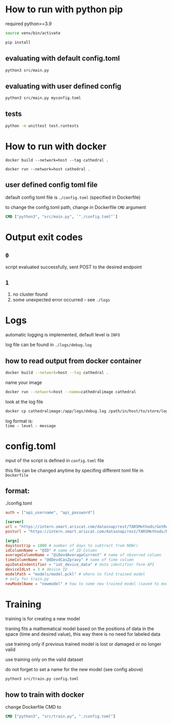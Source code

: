 # How to run with python pip
required python>=3.9

```sh
source venv/bin/activate
```

```sh
pip install
```

## evaluating with default config.toml
```sh
python3 src/main.py 
```

## evaluating with user defined config
```sh
python3 src/main.py myconfig.toml
```

## tests

```sh
python -m unittest test.runtests
```

# How to run with docker


```
docker build --network=host --tag cathedral .
```

```
docker run --network=host cathedral . 
```

## user defined config toml file
default config toml file is `./config.toml` (specified in Dockerfile)

to change the config.toml path, change in Dockerfile `CMD` argument

```Dockerfile
CMD ["python3", "src/main.py", `"./config.toml"`]
```

# Output exit codes
## `0`
script evaluated successfully, sent POST to the desired endpoint
## `1`
1. no cluster found
2.  some unexpected error occurred - see `./logs`


# Logs
automatic logging is implemented, default level is `INFO`

log file can be found in `./logs/debug.log`

## how to read output from docker container

```sh
docker build --network=host --tag cathedral .
```

name your image
```sh
docker run --network=host --name=cathedralimage cathedral
```

look at the log file
```sh
docker cp cathedralimage:/app/logs/debug.log /path/in/host/to/store/log
```

log format is:\
 `time - level - message`

# config.toml
input of the script is defined in `config.toml` file

this file can be changed anytime by specifing different toml file in `Dockerfile`

## format:
./config.toml

```toml
auth = ["api_username", "api_password"]

[server]
url = "https://intern.smart.ariscat.com/datasnap/rest/TARSMethods/GetRecordLst"
posturl = "https://intern.smart.ariscat.com/datasnap/rest/TARSMethods/RecordLst"

[args]
daystostrip = 1000 # number of days to subtract from NOW()
idColumnName = "@ID" # name of ID Column
averageColumnName = "@iDevdAverageCurrent" # name of observed column
timeColumnName = "@dDevdCasZpravy" # name of time column
apiDataIndentifier = "iot_device_data" # data identifier form API
deviceIdLst = 3 # device ID
modelPath = "models/model.pckl" # where to find trained model
# only for train.py
newModelName = "newmodel" # how to name new trained model (saved to models/)
```

# Training

training is for creating a new model

traning fits a mathematical model based on the positions of data in the space (time and desired value), this way there is no need for labeled data

use training only if previous trained model is lost or damaged or no longer valid

use training only on the valid dataset

do not forget to set a name for the new model (see config above)
```sh
python3 src/train.py config.toml
```

## how to train with docker

change Dockerfile CMD to 

```Dockerfile
CMD ["python3", "src/train.py", "./config.toml"]
```